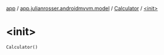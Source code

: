 [app](../../index.md) / [app.julianrosser.androidmvvm.model](../index.md) / [Calculator](index.md) / [&lt;init&gt;](./-init-.md)

# &lt;init&gt;

`Calculator()`